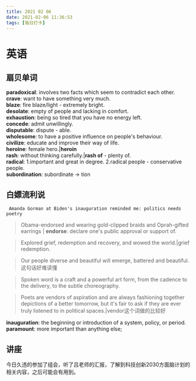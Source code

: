 ```yaml
---
title: 2021 02 06
date: 2021-02-06 11:36:53
tags: [每日打卡]
---
```

# 英语
## 扇贝单词
**paradoxical**: involves two facts which seem to contradict each other.<br>
**crave**: want to have something very much.<br>
**blaze**: fire blaze/light - extremely bright.<br>
**desolate**: empty of people and lacking in comfort.<br>
**exhaustion**: being so tired that you have no energy left.<br>
**concede**: admit unwillingly.<br>
**disputable**: dispute - able.<br>
**wholesome**: to have a positive influence on people's behaviour.<br>
**civilize**: educate and improve their way of life.<br>
**heroine**: female hero.|**heroin**<br>
**rash**: without thinking carefully.|**rash of** - plenty of.<br>
**radical**: 1.important and great in degree. 2.radical people - conservative people.<br>
**subordination**: subordinate -> tion<br>
## 白嫖流利说
```
 Amanda Gorman at Biden's inauguration reminded me: politics needs poetry
```
> Obama-endorsed and wearing gold-clipped braids and Oprah-gifted earrings | **endorse**: declare one's public approval or support of.<br>


> Explored grief, redemption and recovery, and wowed the world.|grief redemption.<br>


> Our people diverse and beautiful will emerge, battered and beautiful.这句话好难读懂<br>


> Spoken word is a craft and a powerful art form, from the cadence to the delivery, to the subtle choreography.<br>


> Poets are vendors of aspiration and are always fashioning together depictions of a better tomorrow, but it's fair to ask if they are ever truly listened to in political spaces.|vendor这个词做的比较好<br>


**inauguration**: the beginning or introduction of a system, policy, or period.<br>
**paramount**: more important than anything else;<br>

## 讲座
今日久违的参加了组会，听了吕老师的汇报，了解到科技创新2030方面脑计划的相关内容，之后可能会有用到。<br>
